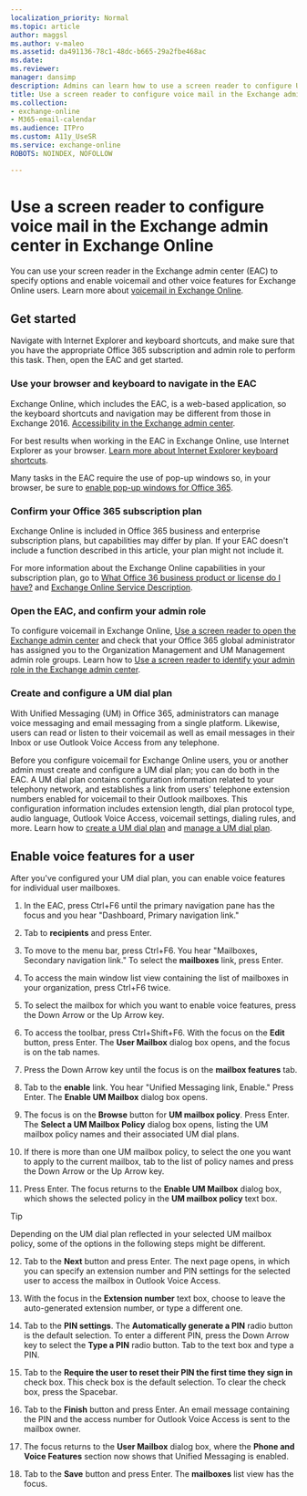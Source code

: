 ```yaml
---
localization_priority: Normal
ms.topic: article
author: maggsl
ms.author: v-maleo
ms.assetid: da491136-78c1-48dc-b665-29a2fbe468ac
ms.date: 
ms.reviewer: 
manager: dansimp
description: Admins can learn how to use a screen reader to configure Unified Messaging (UM) settings in the Exchange admin center (EAC) in Exchange Online.
title: Use a screen reader to configure voice mail in the Exchange admin center in Exchange Online
ms.collection: 
- exchange-online
- M365-email-calendar
ms.audience: ITPro
ms.custom: A11y_UseSR
ms.service: exchange-online
ROBOTS: NOINDEX, NOFOLLOW

---
```


# Use a screen reader to configure voice mail in the Exchange admin center in Exchange Online

You can use your screen reader in the Exchange admin center (EAC) to specify options and enable voicemail and other voice features for Exchange Online users. Learn more about [voicemail in Exchange Online](https://go.microsoft.com/fwlink/p/?LinkId=798792).

## Get started

Navigate with Internet Explorer and keyboard shortcuts, and make sure that you have the appropriate Office 365 subscription and admin role to perform this task. Then, open the EAC and get started.

### Use your browser and keyboard to navigate in the EAC

Exchange Online, which includes the EAC, is a web-based application, so the keyboard shortcuts and navigation may be different from those in Exchange 2016. [Accessibility in the Exchange admin center](accessibility-in-exchange-admin-center.md).

For best results when working in the EAC in Exchange Online, use Internet Explorer as your browser. [Learn more about Internet Explorer keyboard shortcuts](https://go.microsoft.com/fwlink/p/?LinkID=787614).

Many tasks in the EAC require the use of pop-up windows so, in your browser, be sure to [enable pop-up windows for Office 365](https://go.microsoft.com/fwlink/p/?LinkID=317550).

### Confirm your Office 365 subscription plan

Exchange Online is included in Office 365 business and enterprise subscription plans, but capabilities may differ by plan. If your EAC doesn't include a function described in this article, your plan might not include it.

For more information about the Exchange Online capabilities in your subscription plan, go to [What Office 36 business product or license do I have?](https://go.microsoft.com/fwlink/p/?LinkID=797552) and [Exchange Online Service Description](https://go.microsoft.com/fwlink/p/?LinkID=797553).

### Open the EAC, and confirm your admin role

To configure voicemail in Exchange Online, [Use a screen reader to open the Exchange admin center](use-screen-reader-to-open-exchange-admin-center.md) and check that your Office 365 global administrator has assigned you to the Organization Management and UM Management admin role groups. Learn how to [Use a screen reader to identify your admin role in the Exchange admin center](use-screen-reader-to-identify-admin-role-in-exchange-admin-center.md).

### Create and configure a UM dial plan

With Unified Messaging (UM) in Office 365, administrators can manage voice messaging and email messaging from a single platform. Likewise, users can read or listen to their voicemail as well as email messages in their Inbox or use Outlook Voice Access from any telephone.

Before you configure voicemail for Exchange Online users, you or another admin must create and configure a UM dial plan; you can do both in the EAC. A UM dial plan contains configuration information related to your telephony network, and establishes a link from users' telephone extension numbers enabled for voicemail to their Outlook mailboxes. This configuration information includes extension length, dial plan protocol type, audio language, Outlook Voice Access, voicemail settings, dialing rules, and more. Learn how to [create a UM dial plan](https://go.microsoft.com/fwlink/p/?LinkId=798793) and [manage a UM dial plan](https://go.microsoft.com/fwlink/p/?LinkId=798794).

## Enable voice features for a user

After you've configured your UM dial plan, you can enable voice features for individual user mailboxes.

1. In the EAC, press Ctrl+F6 until the primary navigation pane has the focus and you hear "Dashboard, Primary navigation link."

2. Tab to **recipients** and press Enter.

3. To move to the menu bar, press Ctrl+F6. You hear "Mailboxes, Secondary navigation link." To select the **mailboxes** link, press Enter.

4. To access the main window list view containing the list of mailboxes in your organization, press Ctrl+F6 twice.

5. To select the mailbox for which you want to enable voice features, press the Down Arrow or the Up Arrow key.

6. To access the toolbar, press Ctrl+Shift+F6. With the focus on the **Edit** button, press Enter. The **User Mailbox** dialog box opens, and the focus is on the tab names.

7. Press the Down Arrow key until the focus is on the **mailbox features** tab.

8. Tab to the **enable** link. You hear "Unified Messaging link, Enable." Press Enter. The **Enable UM Mailbox** dialog box opens.

9. The focus is on the **Browse** button for **UM mailbox policy**. Press Enter. The **Select a UM Mailbox Policy** dialog box opens, listing the UM mailbox policy names and their associated UM dial plans.

10. If there is more than one UM mailbox policy, to select the one you want to apply to the current mailbox, tab to the list of policy names and press the Down Arrow or the Up Arrow key.

11. Press Enter. The focus returns to the **Enable UM Mailbox** dialog box, which shows the selected policy in the **UM mailbox policy** text box.

   > [!TIP]
   > Depending on the UM dial plan reflected in your selected UM mailbox policy, some of the options in the following steps might be different.

12. Tab to the **Next** button and press Enter. The next page opens, in which you can specify an extension number and PIN settings for the selected user to access the mailbox in Outlook Voice Access.

13. With the focus in the **Extension number** text box, choose to leave the auto-generated extension number, or type a different one.

14. Tab to the **PIN settings**. The **Automatically generate a PIN** radio button is the default selection. To enter a different PIN, press the Down Arrow key to select the **Type a PIN** radio button. Tab to the text box and type a PIN.

15. Tab to the **Require the user to reset their PIN the first time they sign in** check box. This check box is the default selection. To clear the check box, press the Spacebar.

16. Tab to the **Finish** button and press Enter. An email message containing the PIN and the access number for Outlook Voice Access is sent to the mailbox owner.

17. The focus returns to the **User Mailbox** dialog box, where the **Phone and Voice Features** section now shows that Unified Messaging is enabled.

18. Tab to the **Save** button and press Enter. The **mailboxes** list view has the focus.

